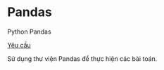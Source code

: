 # Pandas
Python Pandas

[Yêu cầu](https://drive.google.com/open?id=16A6gP-K6vTiueuIQXPFRRa4wc_N-QmGI)

Sử dụng thư viện Pandas để thực hiện các bài toán.
